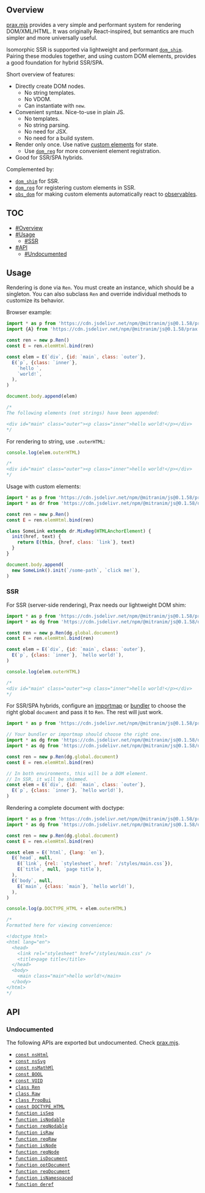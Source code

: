 ## Overview

[prax.mjs](../prax.mjs) provides a very simple and performant system for rendering DOM/XML/HTML. It was originally React-inspired, but semantics are much simpler and more universally useful.

Isomorphic SSR is supported via lightweight and performant [`dom_shim`](dom_shim_readme.md). Pairing these modules together, and using custom DOM elements, provides a good foundation for hybrid SSR/SPA.

Short overview of features:

  * Directly create DOM nodes.
    * No string templates.
    * No VDOM.
    * Can instantiate with `new`.
  * Convenient syntax. Nice-to-use in plain JS.
    * No templates.
    * No string parsing.
    * No need for JSX.
    * No need for a build system.
  * Render only once. Use native [custom elements](https://developer.mozilla.org/en-US/docs/Web/Web_Components/Using_custom_elements) for state.
    * Use [`dom_reg`](dom_reg_readme.md) for more convenient element registration.
  * Good for SSR/SPA hybrids.

Complemented by:

  * [`dom_shim`](dom_shim_readme.md) for SSR.
  * [`dom_reg`](dom_reg_readme.md) for registering custom elements in SSR.
  * [`obs_dom`](obs_dom_readme.md) for making custom elements automatically react to [observables](obs_readme.md).

## TOC

* [#Overview](#overview)
* [#Usage](#usage)
  * [#SSR](#ssr)
* [#API](#api)
  * [#Undocumented](#undocumented)

## Usage

Rendering is done via `Ren`. You must create an instance, which should be a singleton. You can also subclass `Ren` and override individual methods to customize its behavior.

Browser example:

```js
import * as p from 'https://cdn.jsdelivr.net/npm/@mitranim/js@0.1.58/prax.mjs'
import {A} from 'https://cdn.jsdelivr.net/npm/@mitranim/js@0.1.58/prax.mjs'

const ren = new p.Ren()
const E = ren.elemHtml.bind(ren)

const elem = E(`div`, {id: `main`, class: `outer`},
  E(`p`, {class: `inner`},
    `hello `,
    `world!`,
  ),
)

document.body.append(elem)

/*
The following elements (not strings) have been appended:

<div id="main" class="outer"><p class="inner">hello world!</p></div>
*/
```

For rendering to string, use `.outerHTML`:

```js
console.log(elem.outerHTML)

/*
<div id="main" class="outer"><p class="inner">hello world!</p></div>
*/
```

Usage with custom elements:

```js
import * as p from 'https://cdn.jsdelivr.net/npm/@mitranim/js@0.1.58/prax.mjs'
import * as dr from 'https://cdn.jsdelivr.net/npm/@mitranim/js@0.1.58/dom_reg.mjs'

const ren = new p.Ren()
const E = ren.elemHtml.bind(ren)

class SomeLink extends dr.MixReg(HTMLAnchorElement) {
  init(href, text) {
    return E(this, {href, class: `link`}, text)
  }
}

document.body.append(
  new SomeLink().init(`/some-path`, `click me!`),
)
```

### SSR

For SSR (server-side rendering), Prax needs our lightweight DOM shim:

```js
import * as p from 'https://cdn.jsdelivr.net/npm/@mitranim/js@0.1.58/prax.mjs'
import * as dg from 'https://cdn.jsdelivr.net/npm/@mitranim/js@0.1.58/dom_global_shim.mjs'

const ren = new p.Ren(dg.global.document)
const E = ren.elemHtml.bind(ren)

const elem = E(`div`, {id: `main`, class: `outer`},
  E(`p`, {class: `inner`}, `hello world!`),
)

console.log(elem.outerHTML)

/*
<div id="main" class="outer"><p class="inner">hello world!</p></div>
*/
```

For SSR/SPA hybrids, configure an [importmap](https://wicg.github.io/import-maps/) or [bundler](https://esbuild.github.io) to choose the right global `document` and pass it to `Ren`. The rest will just work.

```js
import * as p from 'https://cdn.jsdelivr.net/npm/@mitranim/js@0.1.58/prax.mjs'

// Your bundler or importmap should choose the right one.
import * as dg from 'https://cdn.jsdelivr.net/npm/@mitranim/js@0.1.58/dom_global_shim.mjs'
import * as dg from 'https://cdn.jsdelivr.net/npm/@mitranim/js@0.1.58/dom_global_native.mjs'

const ren = new p.Ren(dg.global.document)
const E = ren.elemHtml.bind(ren)

// In both environments, this will be a DOM element.
// In SSR, it will be shimmed.
const elem = E(`div`, {id: `main`, class: `outer`},
  E(`p`, {class: `inner`}, `hello world!`),
)
```

Rendering a complete document with doctype:

```js
import * as p from 'https://cdn.jsdelivr.net/npm/@mitranim/js@0.1.58/prax.mjs'
import * as dg from 'https://cdn.jsdelivr.net/npm/@mitranim/js@0.1.58/dom_global_shim.mjs'

const ren = new p.Ren(dg.global.document)
const E = ren.elemHtml.bind(ren)

const elem = E(`html`, {lang: `en`},
  E(`head`, null,
    E(`link`, {rel: `stylesheet`, href: `/styles/main.css`}),
    E(`title`, null, `page title`),
  ),
  E(`body`, null,
    E(`main`, {class: `main`}, `hello world!`),
  ),
)

console.log(p.DOCTYPE_HTML + elem.outerHTML)

/*
Formatted here for viewing convenience:

<!doctype html>
<html lang="en">
  <head>
    <link rel="stylesheet" href="/styles/main.css" />
    <title>page title</title>
  </head>
  <body>
    <main class="main">hello world!</main>
  </body>
</html>
*/
```

## API

### Undocumented

The following APIs are exported but undocumented. Check [prax.mjs](../prax.mjs).

  * [`const nsHtml`](../prax.mjs#L3)
  * [`const nsSvg`](../prax.mjs#L4)
  * [`const nsMathMl`](../prax.mjs#L5)
  * [`const BOOL`](../prax.mjs#L13)
  * [`const VOID`](../prax.mjs#L21)
  * [`class Ren`](../prax.mjs#L27)
  * [`class Raw`](../prax.mjs#L332)
  * [`class PropBui`](../prax.mjs#L379)
  * [`const DOCTYPE_HTML`](../prax.mjs#L526)
  * [`function isSeq`](../prax.mjs#L532)
  * [`function isNodable`](../prax.mjs#L536)
  * [`function reqNodable`](../prax.mjs#L537)
  * [`function isRaw`](../prax.mjs#L539)
  * [`function reqRaw`](../prax.mjs#L540)
  * [`function isNode`](../prax.mjs#L542)
  * [`function reqNode`](../prax.mjs#L543)
  * [`function isDocument`](../prax.mjs#L545)
  * [`function optDocument`](../prax.mjs#L553)
  * [`function reqDocument`](../prax.mjs#L554)
  * [`function isNamespaced`](../prax.mjs#L556)
  * [`function deref`](../prax.mjs#L559)
